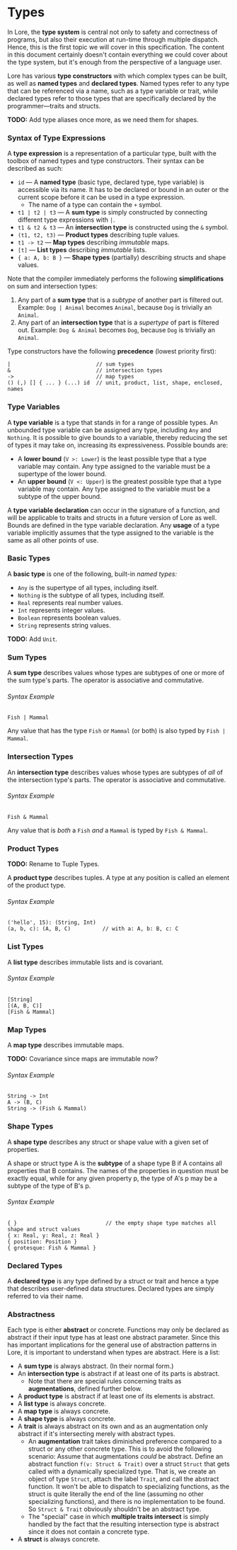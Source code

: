 # Types

In Lore, the **type system** is central not only to safety and correctness of programs, but also their execution at run-time through multiple dispatch. Hence, this is the first topic we will cover in this specification. The content in this document certainly doesn't contain everything we could cover about the type system, but it's enough from the perspective of a language user.

Lore has various **type constructors** with which complex types can be built, as well as **named types** and **declared types**. Named types refer to any type that can be referenced via a name, such as a type variable or trait, while declared types refer to those types that are specifically declared by the programmer—traits and structs.

**TODO:** Add type aliases once more, as we need them for shapes.



### Syntax of Type Expressions

A **type expression** is a representation of a particular type, built with the toolbox of named types and type constructors. Their syntax can be described as such:

- `id` — A **named type** (basic type, declared type, type variable) is accessible via its name. It has to be declared or bound in an outer or the current scope before it can be used in a type expression.
  - The name of a type can contain the `+` symbol.
- `t1 | t2 | t3` — A **sum type** is simply constructed by connecting different type expressions with `|`.
-  `t1 & t2 & t3` — An **intersection type** is constructed using the `&` symbol.
- `(t1, t2, t3)` — **Product types** describing tuple values.
- `t1 -> t2` — **Map types** describing *immutable* maps.
- `[t]` — **List types** describing *immutable* lists.
- `{ a: A, b: B }` — **Shape types** (partially) describing structs and shape values.

Note that the compiler immediately performs the following **simplifications** on sum and intersection types:

1. Any part of a **sum type** that is a *subtype* of another part is filtered out. Example: `Dog | Animal` becomes `Animal`, because `Dog` is trivially an `Animal`.
2. Any part of an **intersection type** that is a *supertype* of part is filtered out. Example: `Dog & Animal` becomes `Dog`, because `Dog` is trivially an `Animal`.

Type constructors have the following **precedence** (lowest priority first):

```
|                           // sum types
&                           // intersection types
->                          // map types
() (,) [] { ... } (...) id  // unit, product, list, shape, enclosed, names
```



### Type Variables

A **type variable** is a type that stands in for a range of possible types. An unbounded type variable can be assigned any type, including `Any` and `Nothing`. It is possible to give bounds to a variable, thereby reducing the set of types it may take on, increasing its expressiveness. Possible bounds are:

- A **lower bound** (`V >: Lower`) is the least possible type that a type variable may contain. Any type assigned to the variable must be a supertype of the lower bound.
- An **upper bound** (`V <: Upper`) is the greatest possible type that a type variable may contain. Any type assigned to the variable must be a subtype of the upper bound.

A **type variable declaration** can occur in the signature of a function, and will be applicable to traits and structs in a future version of Lore as well. Bounds are defined in the type variable declaration. Any **usage** of a type variable implicitly assumes that the type assigned to the variable is the same as all other points of use.



### Basic Types

A **basic type** is one of the following, built-in *named types:* 

- `Any` is the supertype of all types, including itself.
- `Nothing` is the subtype of all types, including itself.
- `Real` represents real number values.
- `Int` represents integer values.
- `Boolean` represents boolean values.
- `String` represents string values.

**TODO:** Add `Unit`.



### Sum Types

A **sum type** describes values whose types are subtypes of one or more of the sum type's parts. The operator is associative and commutative.

###### Syntax Example

```
Fish | Mammal
```

Any value that has the type `Fish` or `Mammal` (or both) is also typed by `Fish | Mammal`.



### Intersection Types

An **intersection type** describes values whose types are subtypes of *all* of the intersection type's parts. The operator is associative and commutative.

###### Syntax Example

```
Fish & Mammal
```

Any value that is *both* a `Fish` *and* a `Mammal` is typed by `Fish & Mammal`.



### Product Types

**TODO:** Rename to Tuple Types.

A **product type** describes tuples. A type at any position is called an element of the product type.

###### Syntax Example

```
('hello', 15): (String, Int)
(a, b, c): (A, B, C)          // with a: A, b: B, c: C
```



### List Types

A **list type** describes immutable lists and is covariant.

###### Syntax Example

```
[String]
[(A, B, C)]
[Fish & Mammal]
```



### Map Types

A **map type** describes immutable maps.

**TODO:** Covariance since maps are immutable now?

###### Syntax Example

```
String -> Int
A -> (B, C)
String -> (Fish & Mammal)
```



### Shape Types

A **shape type** describes any struct or shape value with a given set of properties.

A shape or struct type A is the **subtype** of a shape type B if A contains all properties that B contains. The names of the properties in question must be exactly equal, while for any given property p, the type of A's p may be a subtype of the type of B's p.

###### Syntax Example

```
{ }                            // the empty shape type matches all shape and struct values
{ x: Real, y: Real, z: Real }  
{ position: Position }
{ grotesque: Fish & Mammal }
```



### Declared Types

A **declared type** is any type defined by a struct or trait and hence a type that describes user-defined data structures. Declared types are simply referred to via their name.



### Abstractness

Each type is either **abstract** or concrete. Functions may only be declared as abstract if their input type has at least one abstract parameter. Since this has important implications for the general use of abstraction patterns in Lore, it is important to understand when types are abstract. Here is a list:

- A **sum type** is always abstract. (In their normal form.)
- An **intersection type** is abstract if at least one of its parts is abstract.
  - Note that there are special rules concerning traits as **augmentations**, defined further below.
- A **product type** is abstract if at least one of its elements is abstract.
- A **list type** is always concrete.
- A **map type** is always concrete.
- A **shape type** is always concrete.
- A **trait** is always abstract on its own and as an augmentation only abstract if it's intersecting merely with abstract types.
  - An **augmentation** trait takes diminished preference compared to a struct or any other concrete type. This is to avoid the following scenario: Assume that augmentations *could* be abstract. Define an abstract function `f(v: Struct & Trait)` over a struct `Struct` that gets called with a dynamically specialized type. That is, we create an object of type `Struct`, attach the label `Trait`, and call the abstract function. It won't be able to dispatch to specializing functions, as the struct is quite literally the end of the line (assuming no other specializing functions), and there is no implementation to be found. So `Struct & Trait` obviously shouldn't be an abstract type.
  - The "special" case in which **multiple traits intersect** is simply handled by the fact that the resulting intersection type is abstract since it does not contain a concrete type.
- A **struct** is always concrete.

